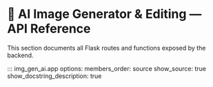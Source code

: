 # 🧩 AI Image Generator & Editing — API Reference

This section documents all Flask routes and functions exposed by the backend.

::: img_gen_ai.app
    options:
      members_order: source
      show_source: true
      show_docstring_description: true
